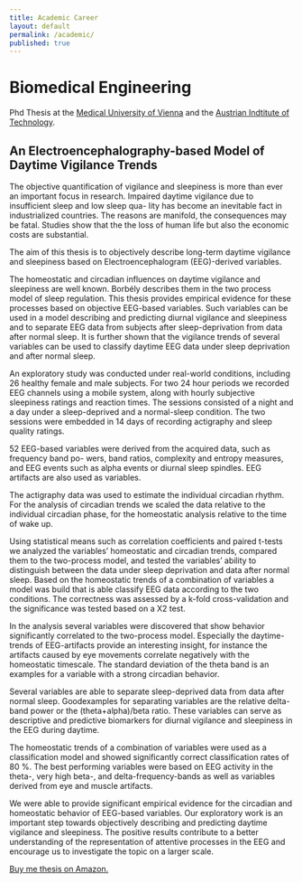```yaml
---
title: Academic Career
layout: default
permalink: /academic/
published: true
---
```


# Biomedical Engineering
Phd Thesis at the [Medical University of Vienna](https://www.meduniwien.ac.at) and the [Austrian Indtitute of Technology](www.ait.ac.at).

## An Electroencephalography-based Model of Daytime Vigilance Trends
The objective quantification of vigilance and sleepiness is more than ever an important focus in research. Impaired daytime vigilance due to insufficient sleep and low sleep qua- lity has become an inevitable fact in industrialized countries. The reasons are manifold, the consequences may be fatal. Studies show that the the loss of human life but also the economic costs are substantial.

The aim of this thesis is to objectively describe long-term daytime vigilance and sleepiness based on Electroencephalogram (EEG)-derived variables.

The homeostatic and circadian influences on daytime vigilance and sleepiness are well known. Borbély describes them in the two process model of sleep regulation. This thesis provides empirical evidence for these processes based on objective EEG-based variables. Such variables can be used in a model describing and predicting diurnal vigilance and sleepiness and to separate EEG data from subjects after sleep-deprivation from data after normal sleep. It is further shown that the vigilance trends of several variables can be used to classify daytime EEG data under sleep deprivation and after normal sleep.

An exploratory study was conducted under real-world conditions, including 26 healthy female and male subjects. For two 24 hour periods we recorded EEG channels using a mobile system, along with hourly subjective sleepiness ratings and reaction times. The sessions consisted of a night and a day under a sleep-deprived and a normal-sleep condition. The two sessions were embedded in 14 days of recording actigraphy and sleep quality ratings.

52 EEG-based variables were derived from the acquired data, such as frequency band po- wers, band ratios, complexity and entropy measures, and EEG events such as alpha events or diurnal sleep spindles. EEG artifacts are also used as variables.

The actigraphy data was used to estimate the individual circadian rhythm. For the analysis of circadian trends we scaled the data relative to the individual circadian phase, for the homeostatic analysis relative to the time of wake up.

Using statistical means such as correlation coefficients and paired t-tests we analyzed the variables’ homeostatic and circadian trends, compared them to the two-process model, and tested the variables’ ability to distinguish between the data under sleep deprivation and data after normal sleep. Based on the homeostatic trends of a combination of variables a model was build that is able classify EEG data according to the two conditions. The correctness was assessed by a k-fold cross-validation and the significance was tested based on a X2 test. 

In the analysis several variables were discovered that show behavior significantly correlated to the two-process model. Especially the daytime-trends of EEG-artifacts provide an interesting insight, for instance the artifacts caused by eye movements correlate negatively with the homeostatic timescale. The standard deviation of the theta band is an examples for a variable with a strong circadian behavior.

Several variables are able to separate sleep-deprived data from data after normal sleep. Goodexamples for separating variables are the relative delta-band power or the (theta+alpha)/beta ratio. These variables can serve as descriptive and predictive biomarkers for diurnal vigilance and sleepiness in the EEG during daytime.

The homeostatic trends of a combination of variables were used as a classification model and showed significantly correct classification rates of 80 %. The best performing variables were based on EEG activity in the theta-, very high beta-, and delta-frequency-bands as well as variables derived from eye and muscle artifacts.   

We were able to provide significant empirical evidence for the circadian and homeostatic behavior of EEG-based variables. Our exploratory work is an important step towards objectively describing and predicting daytime vigilance and sleepiness. The positive results contribute to a better understanding of the representation of attentive processes in the EEG and encourage us to investigate the topic on a larger scale.

[Buy me thesis on Amazon.](https://a.co/d/0FDHRBd)

